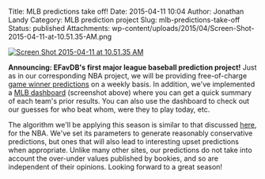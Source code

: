 Title: MLB predictions take off!
Date: 2015-04-11 10:04
Author: Jonathan Landy
Category: MLB prediction project
Slug: mlb-predictions-take-off
Status: published
Attachments: wp-content/uploads/2015/04/Screen-Shot-2015-04-11-at-10.51.35-AM.png

[![Screen Shot 2015-04-11 at 10.51.35 AM]({static}/wp-content/uploads/2015/04/Screen-Shot-2015-04-11-at-10.51.35-AM.png)]({static}/wp-content/uploads/2015/04/Screen-Shot-2015-04-11-at-10.51.35-AM.png)

**Announcing: EFavDB's first major league baseball prediction project!** Just as in our corresponding NBA project, we will be providing free-of-charge [game winner predictions](http://efavdb.github.io/weekly-mlb-predictions) on a weekly basis. In addition, we've implemented a [MLB dashboard](http://efavdb.github.io/mlb-dash) (screenshot above) where you can get a quick summary of each team's prior results. You can also use the dashboard to check out our guesses for who beat whom, were they to play today, etc.

The algorithm we'll be applying this season is similar to that discussed [here](http://efavdb.github.io/nba-learner-2013-14-warmup), for the NBA. We've set its parameters to generate reasonably conservative predictions, but ones that will also lead to interesting upset predictions when appropriate. Unlike many other sites, our predictions do not take into account the over-under values published by bookies, and so are independent of their opinions. Looking forward to a great season!
